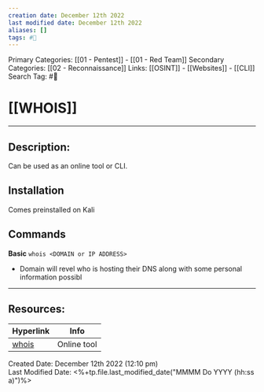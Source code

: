 ```yaml
---
creation date: December 12th 2022
last modified date: December 12th 2022
aliases: []
tags: #🧰
---
```


Primary Categories: [[01 - Pentest]] - [[01 - Red Team]]
Secondary Categories:  [[02 - Reconnaissance]]
Links: [[OSINT]] - [[Websites]] - [[CLI]]
Search Tag: #🧰  

# [[WHOIS]]  
___

## Description:
Can be used as an online tool or CLI.

## Installation
Comes preinstalled on Kali

## Commands
**Basic**
`whois <DOMAIN or IP ADDRESS>`
- Domain will revel who is hosting their DNS along with some personal information possibl


___

## Resources:

| Hyperlink                | Info        |
| ------------------------ | ----------- |
| [whois](https://who.is/) | Online tool | 


Created Date: December 12th 2022 (12:10 pm)  
Last Modified Date: <%+tp.file.last_modified_date("MMMM Do YYYY (hh:ss a)")%>
